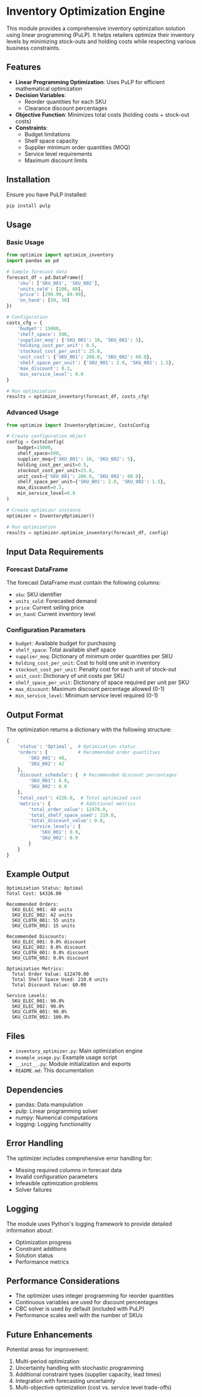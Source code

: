 # Inventory Optimization Engine

This module provides a comprehensive inventory optimization solution using linear programming (PuLP). It helps retailers optimize their inventory levels by minimizing stock-outs and holding costs while respecting various business constraints.

## Features

- **Linear Programming Optimization**: Uses PuLP for efficient mathematical optimization
- **Decision Variables**: 
  - Reorder quantities for each SKU
  - Clearance discount percentages
- **Objective Function**: Minimizes total costs (holding costs + stock-out costs)
- **Constraints**:
  - Budget limitations
  - Shelf space capacity
  - Supplier minimum order quantities (MOQ)
  - Service level requirements
  - Maximum discount limits

## Installation

Ensure you have PuLP installed:

```bash
pip install pulp
```

## Usage

### Basic Usage

```python
from optimize import optimize_inventory
import pandas as pd

# Sample forecast data
forecast_df = pd.DataFrame({
    'sku': ['SKU_001', 'SKU_002'],
    'units_sold': [100, 80],
    'price': [299.99, 89.99],
    'on_hand': [50, 30]
})

# Configuration
costs_cfg = {
    'budget': 15000,
    'shelf_space': 500,
    'supplier_moq': {'SKU_001': 10, 'SKU_002': 5},
    'holding_cost_per_unit': 0.5,
    'stockout_cost_per_unit': 25.0,
    'unit_cost': {'SKU_001': 200.0, 'SKU_002': 60.0},
    'shelf_space_per_unit': {'SKU_001': 2.0, 'SKU_002': 1.5},
    'max_discount': 0.3,
    'min_service_level': 0.9
}

# Run optimization
results = optimize_inventory(forecast_df, costs_cfg)
```

### Advanced Usage

```python
from optimize import InventoryOptimizer, CostsConfig

# Create configuration object
config = CostsConfig(
    budget=15000,
    shelf_space=500,
    supplier_moq={'SKU_001': 10, 'SKU_002': 5},
    holding_cost_per_unit=0.5,
    stockout_cost_per_unit=25.0,
    unit_cost={'SKU_001': 200.0, 'SKU_002': 60.0},
    shelf_space_per_unit={'SKU_001': 2.0, 'SKU_002': 1.5},
    max_discount=0.3,
    min_service_level=0.9
)

# Create optimizer instance
optimizer = InventoryOptimizer()

# Run optimization
results = optimizer.optimize_inventory(forecast_df, config)
```

## Input Data Requirements

### Forecast DataFrame
The forecast DataFrame must contain the following columns:
- `sku`: SKU identifier
- `units_sold`: Forecasted demand
- `price`: Current selling price
- `on_hand`: Current inventory level

### Configuration Parameters
- `budget`: Available budget for purchasing
- `shelf_space`: Total available shelf space
- `supplier_moq`: Dictionary of minimum order quantities per SKU
- `holding_cost_per_unit`: Cost to hold one unit in inventory
- `stockout_cost_per_unit`: Penalty cost for each unit of stock-out
- `unit_cost`: Dictionary of unit costs per SKU
- `shelf_space_per_unit`: Dictionary of space required per unit per SKU
- `max_discount`: Maximum discount percentage allowed (0-1)
- `min_service_level`: Minimum service level required (0-1)

## Output Format

The optimization returns a dictionary with the following structure:

```python
{
    'status': 'Optimal',  # Optimization status
    'orders': {           # Recommended order quantities
        'SKU_001': 40,
        'SKU_002': 42
    },
    'discount_schedule': {  # Recommended discount percentages
        'SKU_001': 0.0,
        'SKU_002': 0.0
    },
    'total_cost': 4326.0,  # Total optimized cost
    'metrics': {           # Additional metrics
        'total_order_value': 12470.0,
        'total_shelf_space_used': 210.0,
        'total_discount_value': 0.0,
        'service_levels': {
            'SKU_001': 0.9,
            'SKU_002': 0.9
        }
    }
}
```

## Example Output

```
Optimization Status: Optimal
Total Cost: $4326.00

Recommended Orders:
  SKU_ELEC_001: 40 units
  SKU_ELEC_002: 42 units
  SKU_CLOTH_001: 55 units
  SKU_CLOTH_002: 15 units

Recommended Discounts:
  SKU_ELEC_001: 0.0% discount
  SKU_ELEC_002: 0.0% discount
  SKU_CLOTH_001: 0.0% discount
  SKU_CLOTH_002: 0.0% discount

Optimization Metrics:
  Total Order Value: $12470.00
  Total Shelf Space Used: 210.0 units
  Total Discount Value: $0.00

Service Levels:
  SKU_ELEC_001: 90.0%
  SKU_ELEC_002: 90.0%
  SKU_CLOTH_001: 90.0%
  SKU_CLOTH_002: 100.0%
```

## Files

- `inventory_optimizer.py`: Main optimization engine
- `example_usage.py`: Example usage script
- `__init__.py`: Module initialization and exports
- `README.md`: This documentation

## Dependencies

- pandas: Data manipulation
- pulp: Linear programming solver
- numpy: Numerical computations
- logging: Logging functionality

## Error Handling

The optimizer includes comprehensive error handling for:
- Missing required columns in forecast data
- Invalid configuration parameters
- Infeasible optimization problems
- Solver failures

## Logging

The module uses Python's logging framework to provide detailed information about:
- Optimization progress
- Constraint additions
- Solution status
- Performance metrics

## Performance Considerations

- The optimizer uses integer programming for reorder quantities
- Continuous variables are used for discount percentages
- CBC solver is used by default (included with PuLP)
- Performance scales well with the number of SKUs

## Future Enhancements

Potential areas for improvement:
1. Multi-period optimization
2. Uncertainty handling with stochastic programming
3. Additional constraint types (supplier capacity, lead times)
4. Integration with forecasting uncertainty
5. Multi-objective optimization (cost vs. service level trade-offs)
